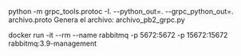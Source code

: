 python -m grpc_tools.protoc -I. --python_out=. --grpc_python_out=. archivo.proto  Genera el archivo: archivo_pb2_grpc.py

docker run -it --rm --name rabbitmq -p 5672:5672 -p 15672:15672 rabbitmq:3.9-management